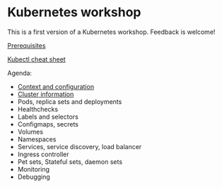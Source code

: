 # Kubernetes workshop

This is a first version of a Kubernetes workshop. Feedback is welcome!

[Prerequisites](./prerequisites.md)

[Kubectl cheat sheet](https://kubernetes.io/docs/reference/kubectl/cheatsheet/)

Agenda:
* [Context and configuration](./cluster/context.md)
* [Cluster information](./cluster/information.md)
* Pods, replica sets and deployments
* Healthchecks
* Labels and selectors
* Configmaps, secrets
* Volumes
* Namespaces
* Services, service discovery, load balancer
* Ingress controller
* Pet sets, Stateful sets, daemon sets
* Monitoring
* Debugging

